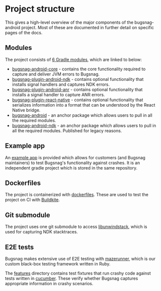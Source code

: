 # Project structure

This gives a high-level overview of the major components of the bugsnag-android project. Most of these are documented in further detail on specific pages of the docs.

## Modules

The project consists of [6 Gradle modules](https://gradle.org/), which are linked to below:

- [bugsnag-android-core](../bugsnag-android-core/README.md) - contains the core functionality required to capture and deliver JVM errors to Bugsnag.
- [bugsnag-plugin-android-ndk](../bugsnag-plugin-android-ndk/README.md) - contains optional functionality that installs signal handlers and captures NDK errors.
- [bugsnag-plugin-android-anr](../bugsnag-plugin-android-ndk/README.md) - contains optional functionality that installs a signal handler to capture ANR errors.
- [bugsnag-plugin-react-native](../bugsnag-plugin-react-native/README.md) - contains optional functionality that serializes information into a format that can be understood by the React Native bridge.
- [bugsnag-android](../bugsnag-android/README.md) - an anchor package which allows users to pull in all the required modules.
- [bugsnag-android-ndk](../bugsnag-android-ndk/README.md) - an anchor package which allows users to pull in all the required modules. Published for legacy reasons.

## Example app

An [example app](../examples/sdk-app-example/README.md) is provided which allows for customers (and Bugsnag maintainers) to test Bugsnag's functionality against crashes. It is an independent gradle project which is stored in the same repository.

## Dockerfiles

The project is containerized with [dockerfiles](../dockerfiles). These are used to test the project on CI with [Buildkite](http://buildkite.com/).

## Git submodule

The project uses one git submodule to access [libunwindstack](https://github.com/bugsnag/libunwindstack-ndk), which is used for capturing NDK stacktraces.

## E2E tests

Bugsnag makes extensive use of E2E testing with [mazerunner](https://github.com/bugsnag/maze-runner), which is our custom black-box testing framework written in Ruby.

The [features](../features) directory contains test fixtures that run crashy code against tests written in [cucumber](https://cucumber.io/). These verify whether Bugsnag captures appropriate information in crashy scenarios.
